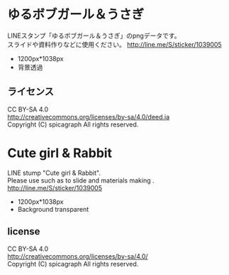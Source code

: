 # ゆるボブガール＆うさぎ

LINEスタンプ「ゆるボブガール＆うさぎ」のpngデータです。  
スライドや資料作りなどに使用ください。
http://line.me/S/sticker/1039005
* 1200px*1038px 
* 背景透過

## ライセンス
CC BY-SA 4.0  
http://creativecommons.org/licenses/by-sa/4.0/deed.ja  
Copyright (C) spicagraph All rights reserved.

# Cute girl & Rabbit
LINE stump "Cute girl & Rabbit".  
Please use such as to slide and materials making .  
http://line.me/S/sticker/1039005
* 1200px*1038px 
* Background transparent

## license
CC BY-SA 4.0  
http://creativecommons.org/licenses/by-sa/4.0/  
Copyright (C) spicagraph All rights reserved.
